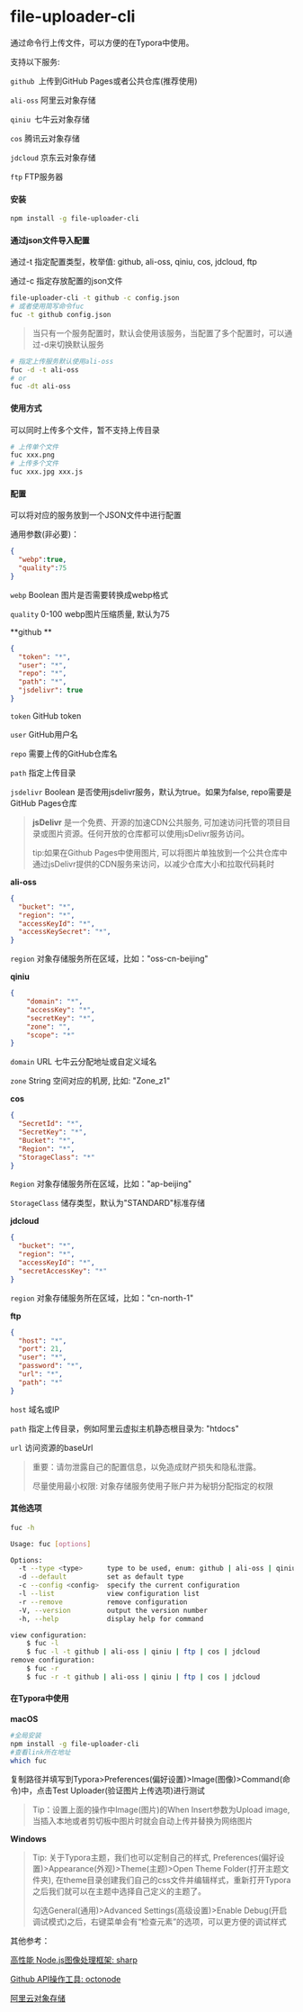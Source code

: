 # file-uploader-cli

通过命令行上传文件，可以方便的在Typora中使用。

支持以下服务: 

``github ``上传到GitHub Pages或者公共仓库(推荐使用)

``ali-oss`` 阿里云对象存储

``qiniu ``七牛云对象存储

``cos`` 腾讯云对象存储

``jdcloud`` 京东云对象存储

``ftp`` FTP服务器



#### 安装

```bash
npm install -g file-uploader-cli
```

#### 通过json文件导入配置

通过-t 指定配置类型，枚举值: github, ali-oss, qiniu, cos, jdcloud, ftp

通过-c 指定存放配置的json文件

```bash
file-uploader-cli -t github -c config.json
# 或者使用简写命令fuc 
fuc -t github config.json
```

> 当只有一个服务配置时，默认会使用该服务，当配置了多个配置时，可以通过-d来切换默认服务

```bash
# 指定上传服务默认使用ali-oss
fuc -d -t ali-oss
# or
fuc -dt ali-oss
```

#### 使用方式

可以同时上传多个文件，暂不支持上传目录

```bash
# 上传单个文件
fuc xxx.png
# 上传多个文件
fuc xxx.jpg xxx.js
```

#### 配置

可以将对应的服务放到一个JSON文件中进行配置

通用参数(非必要)：

```json
{
  "webp":true,
  "quality":75
}
```

``webp`` Boolean 图片是否需要转换成webp格式

``quality`` 0-100  webp图片压缩质量, 默认为75

**github **

```json
{
  "token": "*",
  "user": "*",
  "repo": "*",
  "path": "*",
  "jsdelivr": true
}
```

``token`` GitHub token

``user`` GitHub用户名

``repo`` 需要上传的GitHub仓库名

``path`` 指定上传目录

``jsdelivr`` Boolean 是否使用jsdelivr服务，默认为true。如果为false, repo需要是GitHub Pages仓库

> **jsDelivr** 是一个免费、开源的加速CDN公共服务, 可加速访问托管的项目目录或图片资源。任何开放的仓库都可以使用jsDelivr服务访问。
>
> tip:如果在Github Pages中使用图片, 可以将图片单独放到一个公共仓库中通过jsDelivr提供的CDN服务来访问，以减少仓库大小和拉取代码耗时

**ali-oss**

```json
{
  "bucket": "*",
  "region": "*",
  "accessKeyId": "*",
  "accessKeySecret": "*",
}
```

``region`` 对象存储服务所在区域，比如："oss-cn-beijing"

**qiniu**

```json
{
    "domain": "*",
    "accessKey": "*",
    "secretKey": "*",
    "zone": "",
    "scope": "*"
}
```

``domain`` URL 七牛云分配地址或自定义域名

``zone``  String  空间对应的机房, 比如: "Zone_z1"

**cos**

```json
{
  "SecretId": "*",
  "SecretKey": "*",
  "Bucket": "*",
  "Region": "*",
  "StorageClass": "*"
}
```

``Region`` 对象存储服务所在区域，比如："ap-beijing"

``StorageClass`` 储存类型，默认为"STANDARD"标准存储

**jdcloud**

```json
{
  "bucket": "*",
  "region": "*",
  "accessKeyId": "*",
  "secretAccessKey": "*"
}
```

``region`` 对象存储服务所在区域，比如："cn-north-1"

**ftp**

```json
{
  "host": "*",
  "port": 21,
  "user": "*",
  "password": "*",
  "url": "*",
  "path": "*"
}
```

``host`` 域名或IP

``path`` 指定上传目录，例如阿里云虚拟主机静态根目录为: "htdocs"

``url`` 访问资源的baseUrl



> 重要：请勿泄露自己的配置信息，以免造成财产损失和隐私泄露。
>
> 尽量使用最小权限: 对象存储服务使用子账户并为秘钥分配指定的权限

#### 其他选项

```bash
fuc -h
```
```bash
Usage: fuc [options]

Options:
  -t --type <type>      type to be used, enum: github | ali-oss | qiniu | ftp | cos | jdcloud
  -d --default          set as default type
  -c --config <config>  specify the current configuration
  -l --list             view configuration list
  -r --remove           remove configuration
  -V, --version         output the version number
  -h, --help            display help for command

view configuration:
    $ fuc -l
    $ fuc -l -t github | ali-oss | qiniu | ftp | cos | jdcloud
remove configuration:
    $ fuc -r
    $ fuc -r -t github | ali-oss | qiniu | ftp | cos | jdcloud
```

#### 在Typora中使用

**macOS**

```bash
#全局安装
npm install -g file-uploader-cli
#查看link所在地址
which fuc
```

复制路径并填写到Typora>Preferences(偏好设置)>Image(图像)>Command(命令)中，点击Test Uploader(验证图片上传选项)进行测试

> Tip：设置上面的操作中Image(图片)的When Insert参数为Upload image, 当插入本地或者剪切板中图片时就会自动上传并替换为网络图片

**Windows**



> Tip: 关于Typora主题，我们也可以定制自己的样式, Preferences(偏好设置)>Appearance(外观)>Theme(主题)>Open Theme Folder(打开主题文件夹), 在theme目录创建我们自己的css文件并编辑样式，重新打开Typora之后我们就可以在主题中选择自己定义的主题了。
>
> 勾选General(通用)>Advanced Settings(高级设置)>Enable Debug(开启调试模式)之后，右键菜单会有“检查元素”的选项，可以更方便的调试样式



其他参考：

[高性能 Node.js图像处理框架: sharp](https://sharp.pixelplumbing.com/)

[Github API操作工具: octonode](https://github.com/pksunkara/octonode)

[阿里云对象存储](https://oss.console.aliyun.com/bucket)